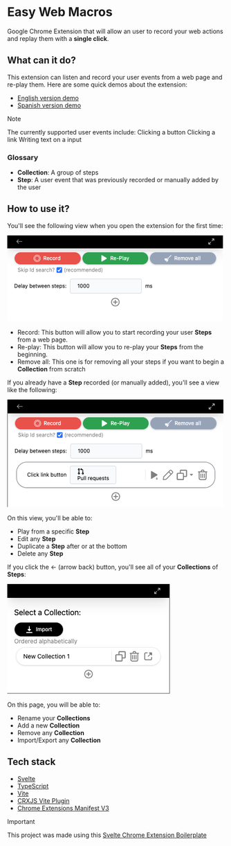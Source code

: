 # Easy Web Macros

Google Chrome Extension that will allow an user to record your web actions and replay them with a **single click**.

## What can it do?

This extension can listen and record your user events from a web page and re-play them. Here are some quick demos about the extension: 

- [English version demo](https://youtu.be/enPt2N-ZgJY?si=b_uezQGpUReoiEQM)
- [Spanish version demo](https://youtu.be/98qy0xJYL1s?si=4G7xpJeAeLx-fwww)

> [!NOTE]
> The currently supported user events include:
> Clicking a button
> Clicking a link
> Writing text on a input

### Glossary

- **Collection**: A group of steps
- **Step**: A user event that was previously recorded or manually added by the user

## How to use it?

You'll see the following view when you open the extension for the first time:

![alt steps_page](assets/steps_page.png)

- Record: This button will allow you to start recording your user **Steps** from a web page.
- Re-play: This button will allow you to re-play your **Steps** from the beginning.
- Remove all: This one is for removing all your steps if you want to begin a **Collection** from scratch

If you already have a **Step** recorded (or manually added), you'll see a view like the following:

![alt steps_page_with_a_step](assets/steps_page_with_a_step.png)

On this view, you'll be able to:

- Play from a specific **Step**
- Edit any **Step**
- Duplicate a **Step** after or at the bottom
- Delete any **Step**

If you click the ← (arrow back) button, you'll see all of your **Collections** of **Steps**:

![alt all_collections_page](assets/all_collections_page.png)

On this page, you will be able to:

- Rename your **Collections**
- Add a new **Collection**
- Remove any **Collection**
- Import/Export any **Collection**

## Tech stack

-   [Svelte](https://svelte.dev/)
-   [TypeScript](https://www.typescriptlang.org/)
-   [Vite](https://vitejs.dev/)
-   [CRXJS Vite Plugin](https://github.com/crxjs/chrome-extension-tools/blob/main/packages/vite-plugin/README.md)
-   [Chrome Extensions Manifest V3](https://developer.chrome.com/docs/extensions/mv3/intro/)

> [!IMPORTANT]
> This project was made using this [Svelte Chrome Extension Boilerplate](https://github.com/NekitCorp/chrome-extension-svelte-typescript-boilerplate)
